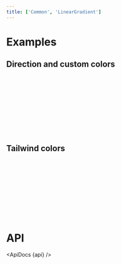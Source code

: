 ```yaml
---
title: ['Common', 'LinearGradient']
---
```


<script lang="ts">
	import { ApiDocs } from 'svelte-ux';

	import api from '$lib/components/LinearGradient.svelte?raw&sveld';

	import Chart, { Svg } from '$lib/components/Chart.svelte';

	import Arc from '$lib/components/Arc.svelte';
	import LinearGradient from '$lib/components/LinearGradient.svelte';

	import Preview from '$lib/docs/Preview.svelte';
</script>

# Examples

## Direction and custom colors

<Preview>
	<div class="h-[400px] p-4 border rounded">
		<Chart>
			<Svg>
				<LinearGradient
					id="gradient1"
					from="hsl(60 100% 50%)"
					to="hsl(30 100% 40%)"
				/>
				<LinearGradient
					id="gradient2"
					from="hsl(60 100% 50%)"
					to="hsl(140 100% 40%)"
					rotate={45}
				/>
				<LinearGradient
					id="gradient3"
					from="hsl(195 100% 50%)"
					to="hsl(270 100% 30%)"
					vertical
				/>
				{#each { length: 3 } as _, i}
					<rect x={0 + (i * 120)} y={0} width={100} height={300} rx={8} fill="url(#gradient{i + 1})" />
				{/each}
    		</Svg>
    	</Chart>
    </div>
</Preview>

## Tailwind colors

<Preview>
	<div class="h-[400px] p-4 border rounded">
		<Chart>
			<Svg>
				<LinearGradient id="tw1" from to class="from-pink-500 to-yellow-500" vertical />
				<LinearGradient id="tw2" from to class="from-green-300 to-purple-600" vertical />
				<LinearGradient id="tw3" from to class="from-gray-600 to-black" vertical />
				<LinearGradient id="tw4" from to class="from-pink-300 to-indigo-400" vertical />
				<LinearGradient id="tw5" from to class="from-yellow-100 to-yellow-500" vertical />
				<LinearGradient id="tw6" from to class="from-blue-700 to-gray-900" vertical />
				<LinearGradient id="tw7" from to class="from-sky-300 to-blue-500" vertical />
				<LinearGradient id="tw8" from to class="from-red-500 to-red-800" vertical />
				<LinearGradient id="tw9" from to class="from-blue-400 to-emerald-400" vertical />
				{#each { length: 9 } as _, i}
					<rect x={0 + (i * 120)} y={0} width={100} height={300} rx={8} fill="url(#tw{i + 1})" />
				{/each}
			</Svg>
		</Chart>
	</div>
</Preview>

# API

<ApiDocs {api} />
